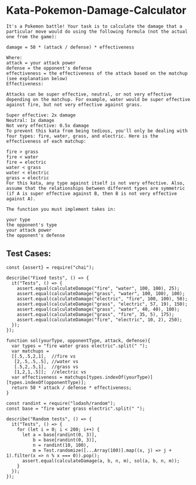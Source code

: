 # Kata-Pokemon-Damage-Calculator

    It's a Pokemon battle! Your task is to calculate the damage that a particular move would do using the following formula (not the actual one from the game):

    damage = 50 * (attack / defense) * effectiveness

    Where:
    attack = your attack power
    defense = the opponent's defense
    effectiveness = the effectiveness of the attack based on the matchup (see explanation below)
    Effectiveness:

    Attacks can be super effective, neutral, or not very effective depending on the matchup. For example, water would be super effective against fire, but not very effective against grass.

    Super effective: 2x damage
    Neutral: 1x damage
    Not very effective: 0.5x damage
    To prevent this kata from being tedious, you'll only be dealing with four types: fire, water, grass, and electric. Here is the effectiveness of each matchup:

    fire > grass
    fire < water
    fire = electric
    water < grass
    water < electric
    grass = electric
    For this kata, any type against itself is not very effective. Also, assume that the relationships between different types are symmetric (if A is super effective against B, then B is not very effective against A).

    The function you must implement takes in:

    your type
    the opponent's type
    your attack power
    the opponent's defense



Test Cases:
-
    const {assert} = require("chai");

    describe("Fixed tests", () => {
      it("Tests", () => {
        assert.equal(calculateDamage("fire", "water", 100, 100), 25);
        assert.equal(calculateDamage("grass", "water", 100, 100), 100);
        assert.equal(calculateDamage("electric", "fire", 100, 100), 50);
        assert.equal(calculateDamage("grass", "electric", 57, 19), 150);
        assert.equal(calculateDamage("grass", "water", 40, 40), 100);
        assert.equal(calculateDamage("grass", "fire", 35, 5), 175);
        assert.equal(calculateDamage("fire", "electric", 10, 2), 250);
      });
    });

    function sol(yourType, opponentType, attack, defense){
      var types = "fire water grass electric".split(" ");
      var matchups =
      [[.5,.5,2,1],  //fire vs
       [2,.5,.5,.5], //water vs
       [.5,2,.5,1],  //grass vs
       [1,2,1,.5]];  //electric vs
      var effectiveness = matchups[types.indexOf(yourType)][types.indexOf(opponentType)];
      return 50 * attack / defense * effectiveness;
    }

    const randint = require("lodash/random");
    const base = "fire water grass electric".split(" ");

    describe("Random tests", () => {
      it("Tests", () => {
        for (let i = 0; i < 200; i++) {
          let a = base[randint(0, 3)],
              b = base[randint(0, 3)],
              n = randint(10, 100),
              m = Test.randomize([...Array(100)].map((x, j) => j + 1).filter(x => n % x === 0)).pop();
          assert.equal(calculateDamage(a, b, n, m), sol(a, b, n, m));
        }
      });
    });
